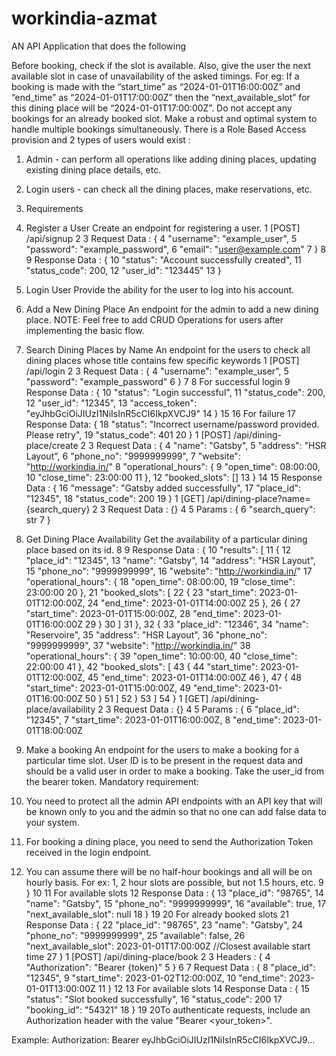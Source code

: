 # workindia-azmat


AN API Application that does the following

Before booking, check if the slot is available. Also, give the user the next available slot in case of unavailability of the asked timings.
For eg: If a booking is made with the “start_time” as “2024-01-01T16:00:00Z” and “end_time” as “2024-01-01T17:00:00Z” then the
“next_available_slot” for this dining place will be “2024-01-01T17:00:00Z”.
Do not accept any bookings for an already booked slot. Make a robust and optimal system to handle multiple bookings simultaneously.
There is a Role Based Access provision and 2 types of users would exist :
1. Admin - can perform all operations like adding dining places, updating existing dining place details, etc.
2. Login users - can check all the dining places, make reservations, etc.

3. Requirements
1. Register a User
Create an endpoint for registering a user.
1 [POST] /api/signup
2
3 Request Data : {
4 "username": "example_user",
5 "password": "example_password",
6 "email": "user@example.com"
7 }
8
9 Response Data : {
10 "status": "Account successfully created",
11 "status_code": 200,
12 "user_id": "123445"
13 }
2. Login User
Provide the ability for the user to log into his account.
3. Add a New Dining Place
An endpoint for the admin to add a new dining place.
NOTE: Feel free to add CRUD Operations for users after implementing the basic flow.
4. Search Dining Places by Name
An endpoint for the users to check all dining places whose title contains few specific keywords
1 [POST] /api/login
2
3 Request Data : {
4 "username": "example_user",
5 "password": "example_password"
6 }
7
8 For successful login
9 Response Data : {
10 "status": "Login successful",
11 "status_code": 200,
12 "user_id": "12345",
13 "access_token": "eyJhbGciOiJIUzI1NiIsInR5cCI6IkpXVCJ9"
14 }
15
16 For failure
17 Response Data: {
18 "status": "Incorrect username/password provided. Please retry",
19 "status_code": 401
20 }
1 [POST] /api/dining-place/create
2
3 Request Data : {
4 "name": "Gatsby",
5 "address": "HSR Layout",
6 "phone_no": "9999999999",
7 "website": "http://workindia.in/"
8 "operational_hours": {
9 "open_time": 08:00:00,
10 "close_time": 23:00:00
11 },
12 "booked_slots": []
13 }
14
15 Response Data : {
16 "message": "Gatsby added successfully",
17 "place_id": "12345",
18 "status_code": 200
19 }
1 [GET] /api/dining-place?name={search_query}
2
3 Request Data : {}
4
5 Params : {
6 "search_query": str
7 }
5. Get Dining Place Availability
Get the availability of a particular dining place based on its id.
8
9 Response Data : {
10 "results": [
11 {
12 "place_id": "12345",
13 "name": "Gatsby",
14 "address": "HSR Layout",
15 "phone_no": "9999999999",
16 "website": "http://workindia.in/"
17 "operational_hours": {
18 "open_time": 08:00:00,
19 "close_time": 23:00:00
20 },
21 "booked_slots": [
22 {
23 "start_time": 2023-01-01T12:00:00Z,
24 "end_time": 2023-01-01T14:00:00Z
25 },
26 {
27 "start_time": 2023-01-01T15:00:00Z,
28 "end_time": 2023-01-01T16:00:00Z
29 }
30 ]
31 },
32 {
33 "place_id": "12346",
34 "name": "Reservoire",
35 "address": "HSR Layout",
36 "phone_no": "9999999999",
37 "website": "http://workindia.in/"
38 "operational_hours": {
39 "open_time": 10:00:00,
40 "close_time": 22:00:00
41 },
42 "booked_slots": [
43 {
44 "start_time": 2023-01-01T12:00:00Z,
45 "end_time": 2023-01-01T14:00:00Z
46 },
47 {
48 "start_time": 2023-01-01T15:00:00Z,
49 "end_time": 2023-01-01T16:00:00Z
50 }
51 ]
52 }
53 ]
54 }
1 [GET] /api/dining-place/availability
2
3 Request Data : {}
4
5 Params : {
6 "place_id": "12345",
7 "start_time": 2023-01-01T16:00:00Z,
8 "end_time": 2023-01-01T18:00:00Z
6. Make a booking
An endpoint for the users to make a booking for a particular time slot. User ID is to be present in the request data and should be a valid
user in order to make a booking. Take the user_id from the bearer token.
Mandatory requirement:
1. You need to protect all the admin API endpoints with an API key that will be known only to you and the admin so that no one can add
false data to your system.
2. For booking a dining place, you need to send the Authorization Token received in the login endpoint.
3. You can assume there will be no half-hour bookings and all will be on hourly basis. For ex: 1, 2 hour slots are possible, but not 1.5 hours,
etc.
9 }
10
11 For available slots
12 Response Data : {
13 "place_id": "98765",
14 "name": "Gatsby",
15 "phone_no": "9999999999",
16 "available": true,
17 "next_available_slot": null
18 }
19
20 For already booked slots
21 Response Data : {
22 "place_id": "98765",
23 "name": "Gatsby",
24 "phone_no": "9999999999",
25 "available": false,
26 "next_available_slot": 2023-01-01T17:00:00Z //Closest available start time
27 }
1 [POST] /api/dining-place/book
2
3 Headers : {
4 "Authorization": "Bearer {token}"
5 }
6
7 Request Data : {
8 "place_id": "12345",
9 "start_time": 2023-01-02T12:00:00Z,
10 "end_time": 2023-01-01T13:00:00Z
11 }
12
13 For available slots
14 Response Data : {
15 "status": "Slot booked successfully",
16 "status_code": 200
17 "booking_id": "54321"
18 }
19
20To authenticate requests, include an Authorization header with the value "Bearer <your_token>".

Example:
Authorization: Bearer eyJhbGciOiJIUzI1NiIsInR5cCI6IkpXVCJ9...
